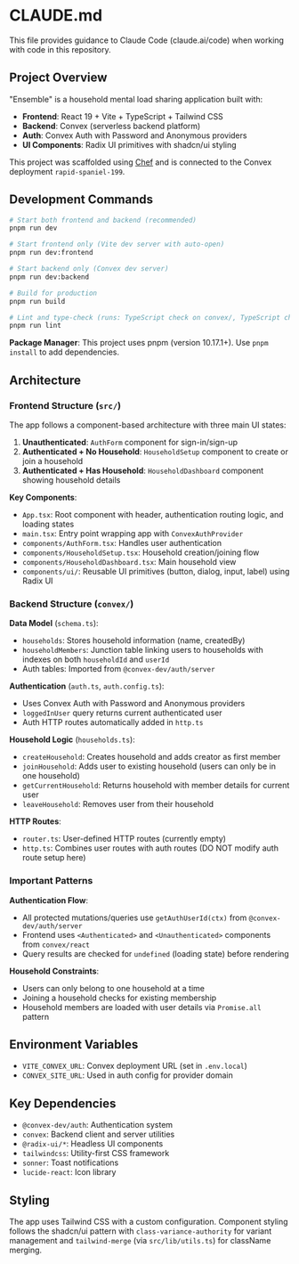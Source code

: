 # CLAUDE.md

This file provides guidance to Claude Code (claude.ai/code) when working with code in this repository.

## Project Overview

"Ensemble" is a household mental load sharing application built with:
- **Frontend**: React 19 + Vite + TypeScript + Tailwind CSS
- **Backend**: Convex (serverless backend platform)
- **Auth**: Convex Auth with Password and Anonymous providers
- **UI Components**: Radix UI primitives with shadcn/ui styling

This project was scaffolded using [Chef](https://chef.convex.dev) and is connected to the Convex deployment `rapid-spaniel-199`.

## Development Commands

```bash
# Start both frontend and backend (recommended)
pnpm run dev

# Start frontend only (Vite dev server with auto-open)
pnpm run dev:frontend

# Start backend only (Convex dev server)
pnpm run dev:backend

# Build for production
pnpm run build

# Lint and type-check (runs: TypeScript check on convex/, TypeScript check on src/, convex dev --once, vite build)
pnpm run lint
```

**Package Manager**: This project uses pnpm (version 10.17.1+). Use `pnpm install` to add dependencies.

## Architecture

### Frontend Structure (`src/`)

The app follows a component-based architecture with three main UI states:

1. **Unauthenticated**: `AuthForm` component for sign-in/sign-up
2. **Authenticated + No Household**: `HouseholdSetup` component to create or join a household
3. **Authenticated + Has Household**: `HouseholdDashboard` component showing household details

**Key Components**:
- `App.tsx`: Root component with header, authentication routing logic, and loading states
- `main.tsx`: Entry point wrapping app with `ConvexAuthProvider`
- `components/AuthForm.tsx`: Handles user authentication
- `components/HouseholdSetup.tsx`: Household creation/joining flow
- `components/HouseholdDashboard.tsx`: Main household view
- `components/ui/`: Reusable UI primitives (button, dialog, input, label) using Radix UI

### Backend Structure (`convex/`)

**Data Model** (`schema.ts`):
- `households`: Stores household information (name, createdBy)
- `householdMembers`: Junction table linking users to households with indexes on both `householdId` and `userId`
- Auth tables: Imported from `@convex-dev/auth/server`

**Authentication** (`auth.ts`, `auth.config.ts`):
- Uses Convex Auth with Password and Anonymous providers
- `loggedInUser` query returns current authenticated user
- Auth HTTP routes automatically added in `http.ts`

**Household Logic** (`households.ts`):
- `createHousehold`: Creates household and adds creator as first member
- `joinHousehold`: Adds user to existing household (users can only be in one household)
- `getCurrentHousehold`: Returns household with member details for current user
- `leaveHousehold`: Removes user from their household

**HTTP Routes**:
- `router.ts`: User-defined HTTP routes (currently empty)
- `http.ts`: Combines user routes with auth routes (DO NOT modify auth route setup here)

### Important Patterns

**Authentication Flow**:
- All protected mutations/queries use `getAuthUserId(ctx)` from `@convex-dev/auth/server`
- Frontend uses `<Authenticated>` and `<Unauthenticated>` components from `convex/react`
- Query results are checked for `undefined` (loading state) before rendering

**Household Constraints**:
- Users can only belong to one household at a time
- Joining a household checks for existing membership
- Household members are loaded with user details via `Promise.all` pattern

## Environment Variables

- `VITE_CONVEX_URL`: Convex deployment URL (set in `.env.local`)
- `CONVEX_SITE_URL`: Used in auth config for provider domain

## Key Dependencies

- `@convex-dev/auth`: Authentication system
- `convex`: Backend client and server utilities
- `@radix-ui/*`: Headless UI components
- `tailwindcss`: Utility-first CSS framework
- `sonner`: Toast notifications
- `lucide-react`: Icon library

## Styling

The app uses Tailwind CSS with a custom configuration. Component styling follows the shadcn/ui pattern with `class-variance-authority` for variant management and `tailwind-merge` (via `src/lib/utils.ts`) for className merging.

